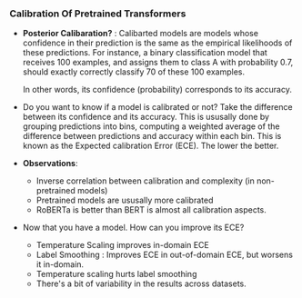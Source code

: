 ### Calibration Of Pretrained Transformers
* **Posterior Calibaration?** :
    Calibarted models are models whose confidence in their prediction is the same as the empirical likelihoods of these predictions. For instance, a binary classification model that receives 100 examples, and assigns them to class A with probability 0.7, should exactly correctly classify 70 of these 100 examples.

    In other words, its confidence (probability) corresponds to its accuracy.


* Do you want to know if a model is calibrated or not? Take the difference between its confidence and its accuracy. This is ususally done by grouping predictions into bins, computing a weighted average of the difference between predictions and accuracy within each bin. This is known as the Expected calibration Error (ECE). The lower the better.



* **Observations**:
    * Inverse correlation between calibration and complexity (in non-pretrained models)
    * Pretrained models are ususally more calibrated
    * RoBERTa is better than BERT is almost all calibration aspects.

* Now that you have a model. How can you improve its ECE?
    * Temperature Scaling improves in-domain ECE
    * Label Smoothing : Improves ECE in out-of-domain ECE, but worsens it in-domain.
    * Temperature scaling hurts label smoothing
    * There's a bit of variability in the results across datasets.